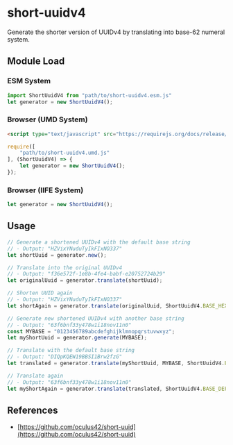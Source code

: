 # short-uuidv4

Generate the shorter version of UUIDv4 by translating into base-62 numeral system.

## Module Load

### ESM System

```js
import ShortUuidV4 from "path/to/short-uuidv4.esm.js"
let generator = new ShortUuidV4();
```

### Browser (UMD System)

```html
<script type="text/javascript" src="https://requirejs.org/docs/release/2.3.6/minified/require.js"></script>
```
```js
require([
    "path/to/short-uuidv4.umd.js"
], (ShortUuidV4) => {
    let generator = new ShortUuidV4();
});
```

### Browser (IIFE System)

```js
let generator = new ShortUuidV4();
```

## Usage

```js
// Generate a shortened UUIDv4 with the default base string
// - Output: "HZVixYNuduTyIkFIxNO337"
let shortUuid = generator.new();

// Translate into the original UUIDv4
// - Output: "f36e572f-1e8b-4fe4-babf-e20752724b29"
let originalUuid = generator.translate(shortUuid);

// Shorten UUID again
// - Output: "HZVixYNuduTyIkFIxNO337"
let shortAgain = generator.translate(originalUuid, ShortUuidV4.BASE_HEX, ShortUuidV4.BASE_DEF);
```

```js
// Generate new shortened UUIDv4 with another base string
// - Output: "63f6bnf33y478w1i18nov11n0"
const MYBASE = "0123456789abcdefghijklmnopqrstuvwxyz";
let myShortUuid = generator.generate(MYBASE);

// Translate with the default base string
// - Output: "DIQpKQEW19BBSI1Brw2fzG"
let translated = generator.translate(myShortUuid, MYBASE, ShortUuidV4.BASE_DEF);

// Translate again
// - Output: "63f6bnf33y478w1i18nov11n0"
let myShortAgain = generator.translate(translated, ShortUuidV4.BASE_DEF, MYBASE);
```

## References

- [https://github.com/oculus42/short-uuid](https://github.com/oculus42/short-uuid)
